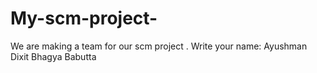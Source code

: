 # My-scm-project-
We are making a team for our scm project .
Write your name:
Ayushman Dixit
Bhagya Babutta
